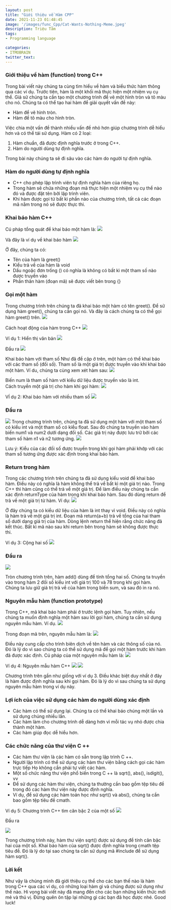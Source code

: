 ```yaml
---
layout: post
title: "Giới thiệu về Hàm CPP"
date: 2021-11-23 01:48:45
image: '/images/func_Cpp/Cat-Wants-Nothing-Meme.jpeg'
description: Triệu Tâm
tags:
- Programming language

categories:
- ITMOBRAIN
twitter_text:
---
```

### Giới thiệu về hàm (function) trong C++
Trong bài viết này chúng ta cùng tìm hiểu về hàm và biểu thức hàm thông qua các ví dụ.
Trước tiên, hàm là một khối mã thực hiện một nhiệm vụ cụ thể.
Giả sử chúng ta cần tạo một chương trình để vẽ một hình tròn và tô màu cho nó. Chúng ta có thể tạo hai hàm để giải quyết vấn đề này:
- Hàm để vẽ hình tròn.
- Hàm để tô màu cho hình tròn.
  
Việc chia một vấn đề thành nhiều vấn đề nhỏ hơn giúp chương trình dễ hiểu hơn và có thể tái sử dụng.
Hàm có 2 loại: 
1. Hàm chuẩn, đã được định nghĩa trước ở trong C++.
2. Hàm do người dùng tự định nghĩa.
   
Trong bài này chúng ta sẽ đi sâu vào các hàm do người tự định nghĩa.
### Hàm do người dùng tự định nghĩa 
- C++ cho phép lập trình viên tự định nghĩa hàm của riêng họ.
- Trong hàm sẽ chứa những đoạn mã thực hiện một nhiệm vụ cụ thể nào đó và được đặt tên bởi lập trình viên.
- Khi hàm được gọi từ bất kì phần nào của chương trình, tất cả các đoạn mã nằm trong nó sẽ được thực thi.
  
### Khai báo hàm C++
Cú pháp tổng quát để khai báo một hàm là:
<img src="/images/func_Cpp/Untitled.png">

Và đây là ví dụ về khai báo hàm
<img src="/images/func_Cpp/Untitled1.png">

Ở đây, chúng ta có: 
- Tên của hàm là greet()
- Kiểu trả về của hàm là void
- Dấu ngoặc đơn trống () có nghĩa là không có bất kì một tham số nào được truyền vào
- Phần thân hàm (đoạn mã) sẽ được viết bên trong {}

### Gọi một hàm
Trong chương trình trên chúng ta đã khai báo một hàm có tên greet(). Để sử dụng hàm greet(), chúng ta cần gọi nó.
Và đây là cách chúng ta có thể gọi hàm greet() trên.
<img src="/images/func_Cpp/Untitled2.png">

Cách hoạt động của hàm trong C++
<img src="/images/func_Cpp/Untitled3.png">

Ví dụ 1: Hiển thị văn bản
<img src="/images/func_Cpp/Untitled4.png">

Đầu ra
<img src="/images/func_Cpp/Untitled5.png">


Khai báo hàm với tham số
Như đã đề cập ở trên, một hàm có thể khai báo với các tham số (đối số). Tham số là một giá trị được truyền vào khi khai báo một hàm. 
Ví du, chúng ta cùng xem xét hàm sau:
<img src="/images/func_Cpp/Untitled6.png">

Biến num là tham số hàm với kiểu dữ liệu được truyền vào là int.	
Cách truyền một giá trị cho hàm khi gọi hàm:
<img src="/images/func_Cpp/Untitled7.png">

VÍ dụ 2: Khai báo hàm với nhiều tham số
<img src="/images/func_Cpp/Untitled8.png">

### Đầu ra
<img src="/images/func_Cpp/Untitled9.png">
Trong chương trình trên, chúng ta đã sử dụng một hàm với một tham số có kiểu int và một tham số có kiểu float.
Sau đó chúng ta truyền vào hàm biến num1 và num2 dưới dạng đối số. Các giá trị này được lưu trữ bởi các tham số hàm n1 và n2 tương ứng. 
<img src="/images/func_Cpp/Untitled10.png">

Lưu ý: Kiểu của các đối số được truyền trong khi gọi hàm phải khớp với các tham số tương ứng được xác định trong khai báo hàm.

### Return trong hàm
Trong các chương trình trên chúng ta đã sử dụng kiểu void để khai báo hàm. Điều này có nghĩa là hàm không thể trả về bất kì một giá trị nào. 
Trong C++ thì hàm cũng có thể trả về một giá trị. Để làm điều này chúng ta cần xác định returnType của hàm trong khi khai báo hàm.
Sau đó dùng return  để trả về một giá trị từ hàm.
Ví dụ:
<img src="/images/func_Cpp/Untitled11.png">

Ở đây chúng ta có kiểu dữ liệu của hàm là int thay vì void. Điều này có nghĩa là hàm trả về một giá trị int.
Đoạn mã return(a+b) trả về tổng của hai tham số dưới dạng giá trị của hàm.
Dòng lệnh return thể hiện rằng chức năng đã kết thúc. Bất kì mã nào sau khi return bên trong hàm sẽ không được thực thi.

Ví dụ 3: Cộng hai số
<img src="/images/func_Cpp/Untitled12.png">

### Đầu ra
<img src="/images/func_Cpp/Untitled13.png">

Tròn chương trình trên, hàm add() dùng để tính tổng hai số.
Chúng ta truyền vào trong hàm 2 đối số kiểu int với giá trị 100 và 78 trong khi gọi hàm.
Chúng ta lưu giữ giá trị trả về của hàm trong biến sum, và sau đó in ra nó. 

### Nguyên mẫu hàm (function prototype)
Trong C++, mã khai báo hàm phải ở trước lệnh gọi hàm. Tuy nhiên, nếu chúng ta muốn định nghĩa một hàm sau lời gọi hàm, chúng ta cần sử dụng nguyên mẫu hàm.
Ví dụ.
<img src="/images/func_Cpp/Untitled14.png">

Trong đoạn mã trên, nguyên mẫu hàm là: 
<img src="/images/func_Cpp/Untitled15.png">

Điều này cung cấp cho trình biên dịch về tên hàm và các thông số của nó. Đó là lý do vì sao chúng ta có thể sử dụng mã để gọi một hàm trước khi hàm đã được xác định. 
Cú pháp của một nguyên mẫu hàm là:
<img src="/images/func_Cpp/Untitled17.png">

Ví dụ 4: Nguyên mẫu hàm C++
<img src="/images/func_Cpp/Untitled16.png">
<img src="/images/func_Cpp/Untitled18.png">

Chương trình trên gần như giống với ví dụ 3. Điều khác biệt duy nhất ở đây là hàm được định nghĩa sau khi gọi hàm. 
Đó là lý do vì sau chúng ta sử dụng nguyên mẫu hàm trong ví dụ này.

### Lợi ích của việc sử dụng các hàm do người dùng xác định
- Các hàm có thể sử dụng lại. Chúng ta có thể khai báo chúng một lần và sử dụng chúng nhiều lần.
- Các hàm làm cho chương trình dễ dàng hơn vì mỗi tác vụ nhỏ được chia thành một hàm.
- Các hàm giúp đọc dễ hiểu hơn. 

### Các chức năng của thư viện C ++
- Các hàm thư viện là các hàm có sẵn trong lập trình C ++.
- Người lập trình có thể sử dụng các hàm thư viện bằng cách gọi các hàm trực tiếp Họ không cần phải tự viết các hàm.
- Một số chức năng thư viện phổ biến trong C ++ là sqrt(), abs(), isdigit(), vv
- Để sử dụng các hàm thư viện, chúng ta thường cần bao gồm tệp tiêu đề trong đó các hàm thư viện này được định nghĩa.
- Ví dụ, để sử dụng các hàm toán học như sqrt() và abs(), chúng ta cần bao gồm tệp tiêu đề cmath.

Ví dụ 5: Chương trình C++ tìm căn bậc 2 của một số
<img src="/images/func_Cpp/Untitled18.png">

Đầu ra

<img src="/images/func_Cpp/Untitled19.png">

Trong chương trình này, hàm thư viện sqrt() được sử dụng để tính căn bậc hai của một số.
Khai báo hàm của sqrt() được định nghĩa trong cmath tệp tiêu đề. Đó là lý do tại sao chúng ta cần sử dụng mã #include <cmath> để sử dụng hàm sqrt().

### Lời kết
Như vậy là chúng mình đã giới thiệu cụ thể cho các bạn thế nào là hàm trong C++ qua các ví dụ, có những loại hàm gì và chúng được sử dụng như thế nào. 
Hi vọng bài viết này đã mang đến cho các bạn những kiến thức mới mẻ và thú vị. Đừng quên ôn tập lại những gì các bạn đã học được nhé. Good luck!

